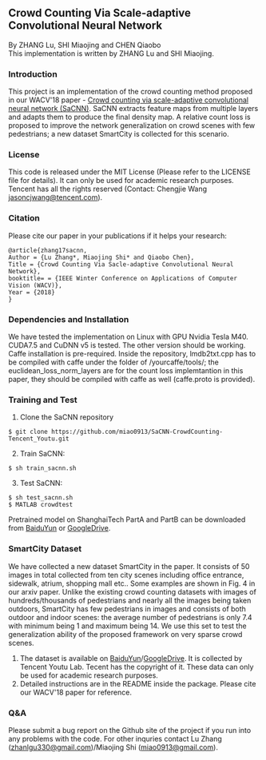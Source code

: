## Crowd Counting Via Scale-adaptive Convolutional Neural Network
By ZHANG Lu, SHI Miaojing and CHEN Qiaobo   
This implementation is written by ZHANG Lu and SHI Miaojing.

### Introduction 
This project is an implementation of the crowd counting method proposed in our WACV'18 paper - [Crowd counting via scale-adaptive convolutional neural network (SaCNN)](http://arxiv.org/abs/1711.04433). SaCNN extracts feature maps from multiple layers and adapts them to produce the final density map. A relative count loss is proposed to improve the network generalization on crowd scenes with few pedestrians; a new dataset SmartCity is collected for this scenario. 

### License
This code is released under the MIT License (Please refer to the LICENSE file for details). It can only be used for academic research purposes. Tencent has all the rights reserved (Contact: Chengjie Wang jasoncjwang@tencent.com).

### Citation
Please cite our paper in your publications if it helps your research:
```
@article{zhang17sacnn,
Author = {Lu Zhang*, Miaojing Shi* and Qiaobo Chen},
Title = {Crowd Counting Via Sacle-adaptive Convolutional Neural Network},
booktitle= = {IEEE Winter Conference on Applications of Computer Vision (WACV)},
Year = {2018}
}
```

### Dependencies and Installation 
We have tested the implementation on Linux with GPU Nvidia Tesla M40. CUDA7.5 and CuDNN v5 is tested. The other version should be working. Caffe installation is pre-required. Inside the repository, lmdb2txt.cpp has to be compiled with caffe under the folder of /yourcaffe/tools/; the euclidean\_loss\_norm\_layers are for the count loss implemtantion in this paper, they should be compiled with caffe as well (caffe.proto is provided).      

### Training and Test
1. Clone the SaCNN repository 
```
$ git clone https://github.com/miao0913/SaCNN-CrowdCounting-Tencent_Youtu.git
```

2. Train SaCNN: 
```
$ sh train_sacnn.sh
```

3. Test SaCNN: 
```
$ sh test_sacnn.sh  
$ MATLAB crowdtest 
```
Pretrained model on ShanghaiTech PartA and PartB can be downloaded from [BaiduYun](https://pan.baidu.com/s/1hsEMDVI) or [GoogleDrive](https://drive.google.com/drive/folders/1rSALdD_iG30TXR5m8edvQ4bvID2yUti8?usp=sharing). 


### SmartCity Dataset
We have collected a new dataset SmartCity in the paper. It consists of 50 images in total collected from ten city scenes including office entrance, sidewalk, atrium, shopping mall etc.. Some examples are shown in Fig. 4 in our arxiv paper. Unlike the existing crowd counting datasets with images of hundreds/thousands of pedestrians and nearly all the images being taken outdoors, SmartCity has few pedestrians in images and consists of both outdoor and indoor scenes: the average number of pedestrians is only 7.4 with minimum being 1 and maximum being 14. We use this set to test the generalization ability of the proposed framework on very sparse crowd scenes.

1. The dataset is available on [BaiduYun](https://pan.baidu.com/s/1pMuGyNp)/[GoogleDrive](https://drive.google.com/file/d/1xqflSQv9dZ0A93_lP34pSIfcpheT2Fi8/view?usp=sharing). It is collected by Tencent Youtu Lab. Tecent has the copyright of it. These data can only be used for academic research purposes. 
2. Detailed instructions are in the README inside the package. Please cite our WACV'18 paper for reference. 

### Q&A
Please submit a bug report on the Github site of the project if you run into any problems with the code. For other inquries contact Lu Zhang (zhanlgu330@gmail.com)/Miaojing Shi (miao0913@gmail.com).

